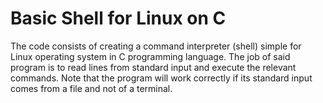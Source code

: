 # Basic Shell for Linux on C

The code consists of creating a command interpreter (shell) simple for Linux operating system in C programming language.
The job of said program is to read lines from standard input and execute the relevant commands. Note that the program will work correctly if its standard input comes from a file and not of a terminal.
